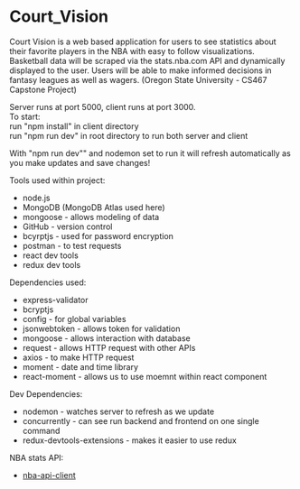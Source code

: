 # Court_Vision

Court Vision is a web based application for users to see statistics about their favorite players in the NBA with easy to follow visualizations. Basketball data will be scraped via the stats.nba.com API and dynamically displayed to the user. Users will be able to make informed decisions in fantasy leagues as well as wagers. (Oregon State University - CS467 Capstone Project)

Server runs at port 5000, client runs at port 3000. \
To start: \
run "npm install" in client directory \
run "npm run dev" in root directory to run both server and client

With "npm run dev"" and nodemon set to run it will refresh automatically as you make updates and save changes!

Tools used within project:

- node.js
- MongoDB (MongoDB Atlas used here)
- mongoose - allows modeling of data
- GitHub - version control
- bcyrptjs - used for password encryption
- postman - to test requests
- react dev tools
- redux dev tools

Dependencies used:

- express-validator
- bcryptjs
- config - for global variables
- jsonwebtoken - allows token for validation
- mongoose - allows interaction with database
- request - allows HTTP request with other APIs
- axios - to make HTTP request
- moment - date and time library
- react-moment - allows us to use moemnt within react component

Dev Dependencies:

- nodemon - watches server to refresh as we update
- concurrently - can see run backend and frontend on one single command
- redux-devtools-extensions - makes it easier to use redux

NBA stats API:

- [nba-api-client](https://www.npmjs.com/package/nba-api-client)
